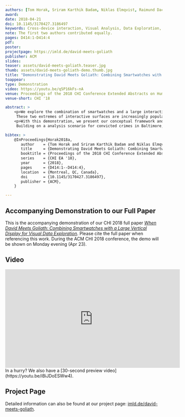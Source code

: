 ```yaml
---
authors: [Tom Horak, Sriram Karthik Badam, Niklas Elmqvist, Raimund Dachselt]
award:
date: 2018-04-21
doi: 10.1145/3170427.3186497
keywords: Cross-device interaction, Visual Analysis, Data Exploration, Multi-Display Environment, Large Display, Smartwatch
note: The first two authors contributed equally.
pages: D414:1-D414:4
pdf:
poster:
projectpage: https://imld.de/david-meets-goliath
publisher: ACM
slides:
teaser: assets/david-meets-goliath.teaser.jpg
thumb: assets/david-meets-goliath-demo.thumb.jpg
title: "Demonstrating David Meets Goliath: Combining Smartwatches with a Large Vertical Display for Visual Data Exploration"
toappear:
type: Demonstration
video: https://youtu.be/q5P16kFs-nA
venue: Proceedings of the 2018 CHI Conference Extended Abstracts on Human Factors in Computing Systems
venue-short: CHI '18

abstract: >
    <p>We explore the combination of smartwatches and a large interactive display to support visual data analysis. 
     These two extremes of interactive surfaces are increasingly popular, but feature different characteristics---display and input modalities, personal/public use, performance, and portability.</p>
    <p>With this demonstration, we present our conceptual framework and its implementation, which enables analysts to explore data items using both devices in combination.
     Building on a analysis scenario for convicted crimes in Baltimore, our demonstration gives an impression of how the device combination can allow users to develop complex insights more fluidly by leveraging the device roles.</p>

bibtex: >
    @InProceedings{Horak2018a,
       author    = {Tom Horak and Sriram Karthik Badam and Niklas Elmqvist and Raimund Dachselt},
       title     = {Demonstrating David Meets Goliath: Combining Smartwatches with a Large Vertical Display for Visual Data Exploration},
       booktitle = {Proceedings of the 2018 CHI Conference Extended Abstracts on Human Factors in Computing Systems},
       series    = {CHI EA '18},
       year      = {2018},
       pages     = {D414:1--D414:4},
       location  = {Montreal, QC, Canada},
       doi       = {10.1145/3170427.3186497},
       publisher = {ACM},
    }

---
```


## Accompanying Demonstration to our Full Paper
This is the accompanying demonstration of our CHI 2018 full paper [*When David Meets Goliath: Combining Smartwatches with a Large Vertical Display for Visual Data Exploration*](/publications/2018/david-meets-goliath/).
Please cite the full paper when referencing this work.
During the ACM CHI 2018 conference, the demo will be shown on Monday evening (Apr 23).

## Video
<iframe width="560" height="315" src="https://www.youtube.com/embed/q5P16kFs-nA" frameborder="0" gesture="media" allow="encrypted-media" allowfullscreen></iframe>
In a hurry? We also have a [30-second preview video](https://youtu.be/iBiJDoESWw4).

## Project Page
Detailed information can also be found at our project page: [imld.de/david-meets-goliath](https://imld.de/david-meets-goliath).
